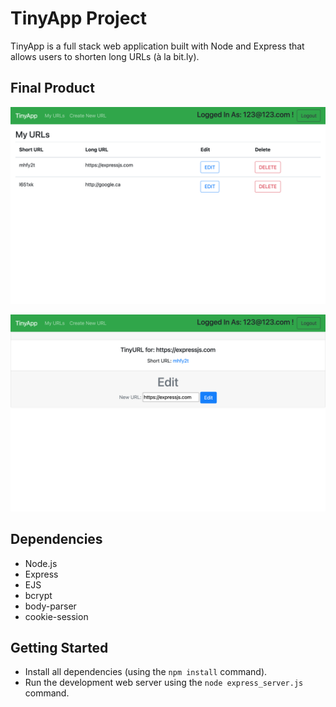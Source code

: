 # TinyApp Project

TinyApp is a full stack web application built with Node and Express that allows users to shorten long URLs (à la bit.ly).

## Final Product

!["User's urls page"](https://github.com/Oaya/tinyapp/blob/master/docs/urls-page.png?raw=true)

!["Detail & Edit page"](https://github.com/Oaya/tinyapp/blob/master/docs/urls-showpage.png?raw=true)

## Dependencies

- Node.js
- Express
- EJS
- bcrypt
- body-parser
- cookie-session

## Getting Started

- Install all dependencies (using the `npm install` command).
- Run the development web server using the `node express_server.js` command.
